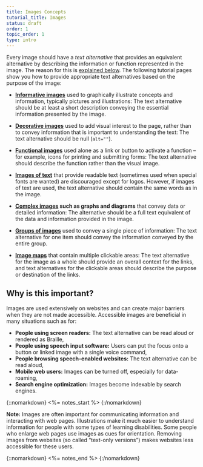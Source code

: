 ```yaml
---
title: Images Concepts
tutorial_title: Images
status: draft
order: 1
topic_order: 1
type: intro
---
```


Every image should have a *text alternative* that provides an equivalent alternative by describing the information or function represented in the image. The reason for this is [explained below](#why-is-this-important). The following tutorial pages show you how to provide appropriate text alternatives based on the purpose of the image:

-   **[Informative images](informative.html)** used to graphically illustrate concepts and information, typically pictures and illustrations: The text alternative should be at least a short description conveying the essential information presented by the image.

-   **[Decorative images](decorative.html)** used to add visual interest to the page, rather than to convey information that is important to understanding the text: The text alternative should be null (`alt=""`).

-   **[Functional images](functional.html)** used alone as a link or button to activate a function – for example, icons for printing and submitting forms: The text alternative should describe the function rather than the visual image.

-   **[Images of text](textual.html)** that provide readable text (sometimes used when special fonts are wanted) are discouraged except for logos. However, if images of text are used, the text alternative should contain the same words as in the image.

-   **[Complex images](complex.html) such as graphs and diagrams** that convey data or detailed information: The alternative should be a full text equivalent of the data and information provided in the image.

-   **[Groups of images](groups.html)** used to convey a single piece of information: The text alternative for one item should convey the information conveyed by the entire group.

-   **[Image maps](imagemap.html)** that contain multiple clickable areas: The text alternative for the image as a whole should provide an overall context for the links, and text alternatives for the clickable areas should describe the purpose or destination of the links.

## Why is this important?

Images are used extensively on websites and can create major barriers
when they are not made accessible. Accessible images are beneficial in
many situations such as for:

-   **People using screen readers:** The text alternative can be read aloud or rendered as Braille,
-   **People using speech input software:** Users can put the focus onto a button or linked image with a single voice command,
-   **People browsing speech-enabled websites:** The text alternative can be read aloud,
-   **Mobile web users:** Images can be turned off, especially for data-roaming,
-   **Search engine optimization:** Images become indexable by search engines.


{::nomarkdown}
<%= notes_start %>
{:/nomarkdown}

**Note:** Images are often important for communicating information and interacting with web pages. Illustrations make it much easier to understand information for people with some types of learning disabilities. Some people who enlarge web pages use images as cues for orientation. Removing images from websites (so called “text-only versions”) makes websites less accessible for these users.

{::nomarkdown}
<%= notes_end %>
{:/nomarkdown}

